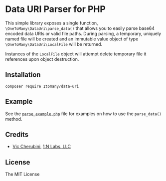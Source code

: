 # Data URI Parser for PHP
This simple library exposes a single function, `\OneToMany\DataUri\parse_data()` that allows you to easily parse base64 encoded data URIs or valid file paths. During parsing, a temporary, uniquely named file will be created and an immutable value object of type `\OneToMany\DataUri\LocalFile` will be returned.

Instances of the `LocalFile` object will attempt delete temporary file it references upon object destruction.

## Installation
```
composer require 1tomany/data-uri
```

## Example
See the [`parse_example.php`](https://github.com/1tomany/data-uri/blob/main/examples/parse_example.php) file for examples on how to use the `parse_data()` method.

## Credits
- [Vic Cherubini](https://github.com/viccherubini), [1:N Labs, LLC](https://1tomany.com)

## License
The MIT License
